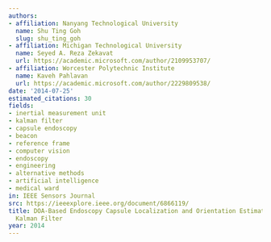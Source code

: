 ```yaml
---
authors:
- affiliation: Nanyang Technological University
  name: Shu Ting Goh
  slug: shu_ting_goh
- affiliation: Michigan Technological University
  name: Seyed A. Reza Zekavat
  url: https://academic.microsoft.com/author/2109953707/
- affiliation: Worcester Polytechnic Institute
  name: Kaveh Pahlavan
  url: https://academic.microsoft.com/author/2229809538/
date: '2014-07-25'
estimated_citations: 30
fields:
- inertial measurement unit
- kalman filter
- capsule endoscopy
- beacon
- reference frame
- computer vision
- endoscopy
- engineering
- alternative methods
- artificial intelligence
- medical ward
in: IEEE Sensors Journal
src: https://ieeexplore.ieee.org/document/6866119/
title: DOA-Based Endoscopy Capsule Localization and Orientation Estimation via Unscented
  Kalman Filter
year: 2014
---
```

